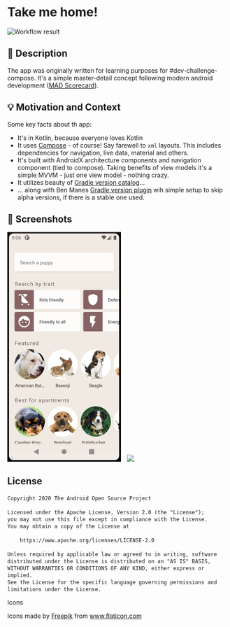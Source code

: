 # Take me home!

<!--- Replace <OWNER> with your Github Username and <REPOSITORY> with the name of your repository. -->
<!--- You can find both of these in the url bar when you open your repository in github. -->
![Workflow result](https://github.com/lukeforit/dev-challenge-componse/workflows/Check/badge.svg)


## :scroll: Description
<!--- Describe your app in one or two sentences -->
The app was originally written for learning purposes for #dev-challenge-compose. It's a simple master-detail concept following modern android development ([MAD Scorecard](https://madscorecard.withgoogle.com/scorecard/share/4100143987/)).

## :bulb: Motivation and Context
<!--- Optionally point readers to interesting parts of your submission. -->
<!--- What are you especially proud of? -->

Some key facts about th app:
- It's in Kotlin, because everyone loves Kotlin
- It uses [Compose](https://developer.android.com/jetpack/compose) - of course! Say farewell to `xml` layouts. This includes dependencies for navigation, live data, material and others. 
- It's built with AndroidX architecture components and navigation component (tied to compose). Taking benefits of view models it's a simple MVVM - just one view model - nothing crazy. 
- It utilizes beauty of [Gradle version catalog](https://docs.gradle.org/current/userguide/platforms.html)...
- ... along with Ben Manes [Gradle version plugin](https://github.com/ben-manes/gradle-versions-plugin) wih simple setup to skip alpha versions, if there is a stable one used. 


## :camera_flash: Screenshots
<!-- You can add more screenshots here if you like -->
<img src="/results/screenshot_1.png" width="260">&emsp;<img src="/results/screenshot_2.png" width="260">

## License
```
Copyright 2020 The Android Open Source Project

Licensed under the Apache License, Version 2.0 (the "License");
you may not use this file except in compliance with the License.
You may obtain a copy of the License at

    https://www.apache.org/licenses/LICENSE-2.0

Unless required by applicable law or agreed to in writing, software
distributed under the License is distributed on an "AS IS" BASIS,
WITHOUT WARRANTIES OR CONDITIONS OF ANY KIND, either express or implied.
See the License for the specific language governing permissions and
limitations under the License.
```

Icons

<div>Icons made by <a href="https://www.freepik.com" title="Freepik">Freepik</a> from <a href="https://www.flaticon.com/" title="Flaticon">www.flaticon.com</a></div>